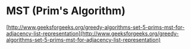 # MST (Prim's Algorithm)


[http://www.geeksforgeeks.org/greedy-algorithms-set-5-prims-mst-for-adjacency-list-representation](http://www.geeksforgeeks.org/greedy-algorithms-set-5-prims-mst-for-adjacency-list-representation)